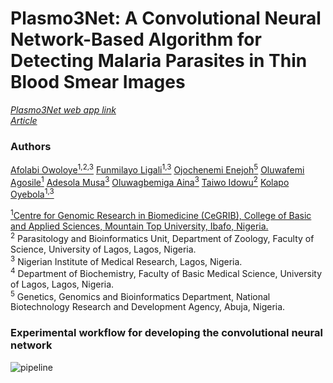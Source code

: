 # Plasmo3Net: A Convolutional Neural Network-Based Algorithm for Detecting Malaria Parasites in Thin Blood Smear Images
*[Plasmo3Net web app link](https://plasmo3net.streamlit.app/)*<br>
*[Article](https://www.biorxiv.org/content/10.1101/2024.12.12.628235v1.full)*
### Authors
[Afolabi Owoloye<sup>1,2,3</sup>](https://www.linkedin.com/in/afolabi-owoloye-a1b8a5b5/)
[Funmilayo Ligali<sup>1,3</sup>](https://www.linkedin.com/in/samuel-olawale-olubode-6191a81aa/)
[Ojochenemi Enejoh<sup>5</sup>](https://www.linkedin.com/in/adewale-ogunleye-09029684/)
[Oluwafemi Agosile<sup>1</sup>](https://www.linkedin.com/in/samuel-olawale-olubode-6191a81aa/)
[Adesola Musa<sup>3</sup>](https://www.linkedin.com/in/adewale-ogunleye-09029684/)
[Oluwagbemiga Aina<sup>3</sup>](https://www.linkedin.com/in/adewale-ogunleye-09029684/)
[Taiwo Idowu<sup>2</sup>](https://scholar.google.com/citations?hl=en&user=ViS6ndQAAAAJ)
[Kolapo Oyebola<sup>1,3</sup>](https://www.linkedin.com/in/kolapo-oyebola-phd-67493836/)

[<sup>1</sup>Centre for Genomic Research in Biomedicine (CeGRIB), College of Basic and Applied Sciences, Mountain Top University, Ibafo, Nigeria.</sup>](https://www.linkedin.com/company/81576850/admin/dashboard/)<br>
<sup>2</sup> Parasitology and Bioinformatics Unit, Department of Zoology, Faculty of Science, University of Lagos, Lagos, Nigeria.<br>
<sup>3</sup> Nigerian Institute of Medical Research, Lagos, Nigeria.<br>
<sup>4</sup> Department of Biochemistry, Faculty of Basic Medical Science, University of Lagos, Lagos, Nigeria.<br>
<sup>5</sup> Genetics, Genomics and Bioinformatics Department, National Biotechnology Research and Development Agency, Abuja, Nigeria.<br>


### Experimental workflow for developing the convolutional neural network
![pipeline](https://github.com/user-attachments/assets/24f9e6f2-c89d-4bb8-8d93-d952c5285e76)



